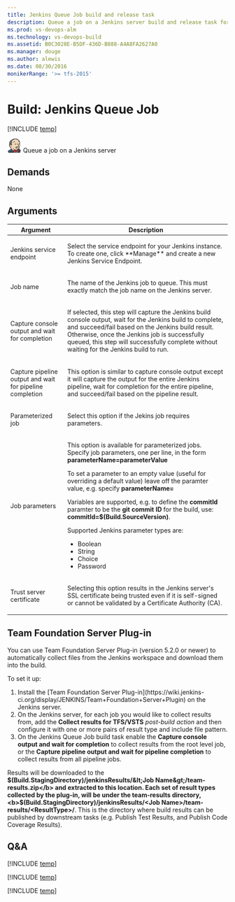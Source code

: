 ```yaml
---
title: Jenkins Queue Job build and release task
description: Queue a job on a Jenkins server build and release task for Microsoft Visual Studio Team Services (VSTS) and Microsoft Team Foundation Server (TFS)
ms.prod: vs-devops-alm
ms.technology: vs-devops-build
ms.assetid: B0C3028E-B5DF-436D-B888-A4A8FA2627A0
ms.manager: douge
ms.author: alewis
ms.date: 08/30/2016
monikerRange: '>= tfs-2015'
---
```


# Build: Jenkins Queue Job

[!INCLUDE [temp](../../_shared/version-tfs-2017-rtm.md)]

![](_img/jenkins-queue-job.png) Queue a job on a Jenkins server

## Demands

None

## Arguments

<table>
<thead>
<tr>
<th>Argument</th>
<th>Description</th>
</tr>
</thead>

<tr>
<td>Jenkins service endpoint</td>
<td>
<p>Select the service endpoint for your Jenkins instance.  To create one, click **Manage** and create a new Jenkins Service Endpoint.</p>
</td>
</tr>

<tr>
<td>Job name</td>
<td>
<p>The name of the Jenkins job to queue.  This must exactly match the job name on the Jenkins server.</p>
</td>
</tr>

<tr>
<td>Capture console output and wait for completion</td>
<td>
<p>If selected, this step will capture the Jenkins build console output, wait for the Jenkins build to complete, and succeed/fail based on the Jenkins build result.  Otherwise, once the Jenkins job is successfully queued, this step will successfully complete without waiting for the Jenkins build to run.</p>
</td>
</tr>

<tr>
<td>Capture pipeline output and wait for pipeline completion</td>
<td>
<p>This option is similar to capture console output except it will capture the output for the entire Jenkins pipeline, wait for completion for the entire pipeline, and succeed/fail based on the pipeline result.</p>
</td>
</tr>

<tr>
<td>Parameterized job</td>
<td>
<p>Select this option if the Jekins job requires parameters.</p>
</td>
</tr>

<tr>
<td>Job parameters</td>
<td>
<p>This option is available for parameterized jobs.  Specify job parameters, one per line, in the form <b>parameterName=parameterValue</b><p>To set a parameter to an empty value (useful for overriding a default value) leave off the paramter value, e.g. specify <b>parameterName=</b><p>Variables are supported, e.g. to define the <b>commitId</b> paramter to be the <b>git commit ID</b> for the build, use: <b>commitId=$(Build.SourceVersion)</b>.<p>Supported Jenkins parameter types are: <ul><li>Boolean</li><li>String</li><li>Choice</li><li>Password</li></ul></p>
</td>
</tr>

<tr>
<td>Trust server certificate</td>
<td>
<p>Selecting this option results in the Jenkins server's SSL certificate being trusted even if it is self-signed or cannot be validated by a Certificate Authority (CA).
</td>
</tr>

</table>

## Team Foundation Server Plug-in

You can use Team Foundation Server Plug-in (version 5.2.0 or newer) to automatically collect files from the Jenkins workspace and download them into the build. 

To set it up:

<ol>
<li>Install the [Team Foundation Server Plug-in](https://wiki.jenkins-ci.org/display/JENKINS/Team+Foundation+Server+Plugin) on the Jenkins server.
</li>
<li>On the Jenkins server, for each job you would like to collect results from, add the <b>Collect results for TFS/VSTS</b> <em>post-build action</em> and then configure it with one or more pairs of result type and include file pattern.
</li>
<li>On the Jenkins Queue Job build task enable the <b>Capture console output and wait for completion</b> to collect results from the root level job, or the <b>Capture pipeline output and wait for pipeline completion</b> to collect results from all pipeline jobs.
</ol>

Results will be downloaded to the <b>$(Build.StagingDirectory)/jenkinsResults/&lt;Job Name&gt;/team-results.zip</b> and extracted to this location.  Each set of result types collected by the plug-in, will be under the team-results directory, <b>$(Build.StagingDirectory)/jenkinsResults/&lt;Job Name&gt;/team-results/&lt;ResultType&gt;/</b>.  This is the directory where build results can be published by downstream tasks (e.g. Publish Test Results, and Publish Code Coverage Results).     


## Q&A
<!-- BEGINSECTION class="md-qanda" -->

[!INCLUDE [temp](../_shared/build-step-common-qa.md)]

[!INCLUDE [temp](../../_shared/qa-agents.md)]

[!INCLUDE [temp](../../_shared/qa-versions.md)]

<!-- ENDSECTION -->
